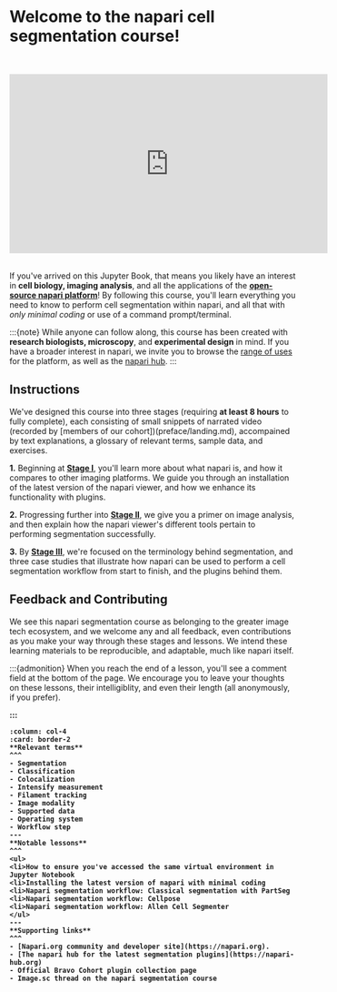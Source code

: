 # Welcome to the napari cell segmentation course!

<br><center><iframe width="560" height="315" src="https://www.youtube.com/embed/VXdFOcBCto4" title="YouTube video player" frameborder="0" allow="accelerometer; autoplay; clipboard-write; encrypted-media; gyroscope; picture-in-picture" allowfullscreen></iframe></center> <br>

If you've arrived on this Jupyter Book, that means you likely have an interest in **cell biology, imaging analysis**, and all the applications of the [**open-source napari platform**](https://www.napari.org)! By following this course, you'll learn everything you need to know to perform cell segmentation within napari, and all that with *only minimal coding* or use of a command prompt/terminal. 

:::{note}
While anyone can follow along, this course has been created with **research biologists, microscopy**, and **experimental design** in mind. If you have a broader interest in napari, we invite you to browse the [range of uses](https://www.napari.org/gallery.html) for the platform, as well as the [napari hub](https://www.napari-hub.com).
:::

## Instructions

We've designed this course into three stages (requiring **at least 8 hours** to fully complete), each consisting of small snippets of narrated video (recorded by [members of our cohort])(preface/landing.md), accompained by text explanations, a glossary of relevant terms, sample data, and exercises. 

**1.** Beginning at **[Stage I](onboard/landing.md)**, you'll learn more about what napari is, and how it compares to other imaging platforms. We guide you through an installation of the latest version of the napari viewer, and how we enhance its functionality with plugins.<br>

**2.** Progressing further into **[Stage II](primer/landing.md)**, we give you a primer on image analysis, and then explain how the napari viewer's different tools pertain to performing segmentation successfully.<br>

**3.** By **[Stage III](workflow/landing.md)**, we're focused on the terminology behind segmentation, and three case studies that illustrate how napari can be used to perform a cell segmentation workflow from start to finish, and the plugins behind them.<br>

## Feedback and Contributing

We see this napari segmentation course as belonging to the greater image tech ecosystem, and we welcome any and all feedback, even contributions as you make your way through these stages and lessons. We intend these learning materials to be reproducible, and adaptable, much like napari itself. 

:::{admonition}
When you reach the end of a lesson, you'll see a comment field at the bottom of the page. We encourage you to leave your thoughts on these lessons, their intelligiblity, and even their length (all anonymously, if you prefer). 

<b>
:::

````{panels}
:column: col-4
:card: border-2
**Relevant terms**
^^^
- Segmentation
- Classification
- Colocalization
- Intensify measurement
- Filament tracking
- Image modality
- Supported data
- Operating system
- Workflow step
---
**Notable lessons**
^^^
<ul>
<li>How to ensure you've accessed the same virtual environment in Jupyter Notebook
<li>Installing the latest version of napari with minimal coding
<li>Napari segmentation workflow: Classical segmentation with PartSeg 
<li>Napari segmentation workflow: Cellpose
<li>Napari segmentation workflow: Allen Cell Segmenter
</ul>
---
**Supporting links**
^^^
- [Napari.org community and developer site](https://napari.org).
- [The napari hub for the latest segmentation plugins](https://napari-hub.org)
- Official Bravo Cohort plugin collection page
- Image.sc thread on the napari segmentation course

````


